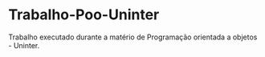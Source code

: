 # Trabalho-Poo-Uninter
Trabalho executado durante a matério de Programação orientada a objetos - Uninter.
